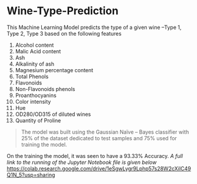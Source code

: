 # Wine-Type-Prediction
This Machine Learning Model predicts the type of a given wine –Type 1, Type 2, Type 3 based on the following features
1.	Alcohol content
2.	Malic Acid content
3.	Ash
4.	Alkalinity of ash
5.	Magnesium percentage content
6.	Total Phenols
7.	Flavonoids
8.	Non-Flavonoids phenols
9.	Proanthocyanins
10.	Color intensity
11.	Hue
12.	OD280/OD315 of diluted wines
13.	Quantity of Proline

>The model was built using the Gaussian Naïve – Bayes classifier with 25% of the dataset dedicated to test samples and 75% used for training the model.

On the training the model, it was seen to have a 93.33% Accuracy.
_A full link to the running of the Jupyter Notebook file is given below_
https://colab.research.google.com/drive/1eSgwLygr9Lphp57s28W2cXiIC49Q1N_5?usp=sharing

